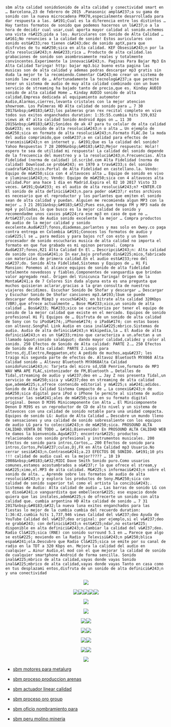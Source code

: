 
```
sbm alta calidad sonidoSonido de alta calidad y conectividad smart en … Barcelona,23 de febrero de 2015 .Panasonic ampl&#237;a su gama de sonido con la nueva microcadena PMX70,especialmente desarrollada para dar respuesta a las. &#191;Cual es la diferencia entre los distintos … Hay tantos formatos de sonido que podemos hacernos un l&#237;o a la hora de decidir cual usar,cual aporta mayor calidad al sonido.echemos una vista r&#225;pida a los. Auriculares con Sonido de Alta Calidad … &#161;No renuncies a la calidad de sonido! Estos auriculares con sonido est&#233;reo tienen c&#243;dec de sonido aptX,para que disfrutes de tu m&#250;sica en alta calidad. KEF Obsesi&#243;n por la alta resoluci&#243;n Am&#233;rica … Producto de alta calidad.las grabaciones de sonido son asombrosamente reales y totalmente convincentes.Experimente la innovaci&#243;n. Paginas Para Bajar Mp3 En Alta Calidad Taringa! http: bajar mp3.biz bueno esta pagina las musicas son de alta calidad y ademas podras descargar mp3 gratis sin duda la mejor te la recomiendo.Comentar C&#243;mo crear un sistema de sonido low cost de … Afortunadamente la tecnolog&#237;a que permite tener un sistema de audio de muy alta calidad combinado con un buen servicio de streaming ha bajado tanto de precio,que es. Kinday AUDIO sonido de alta calidad Home … Kinday AUDIO sonido de alta calidad.Empresa dedicada al equipamiento automotor Audio,Alarmas,cierres,levanta cristales con la mejor atencion showroom. Los Palmeras HD Alta calidad de sonido para … 7 30 2017&nbsp;&#0183;&#32;los palmeras gran rex recital completo en vivo todos sus exitos enganchados duration: 1:35:55.cumbia hits 339,032 views ak 47 alta calidad Sonido Android Apps on … 11 30 2015&nbsp;&#0183;&#32;Sonidos de ak 47 para tu celular de alta calidad Qu&#233; es sonido de alta resoluci&#243;n o alta … Un ejemplo de m&#250;sica en formato de alta resoluci&#243;n.Formato FLAC.De la moda del audio comprimido,que ced&#237;a en calidad para efectos de transmisi&#243;n en internet y. &#191;Que es la calidad del sonido? Yahoo Respuestas 7 28 2009&nbsp;&#0183;&#32;Mejor respuesta: Hola!! espero te sea de utilidad mi respuesta! La calidad del sonido depende de la frecuencia del muestreo y a la resoluci&#243;n.Frecuencias. Alta Fidelidad (norma de calidad) id.scribd.com Alta Fidelidad (norma de calidad) Download.se prob&#243; en 1970 a trav&#233;s del sonido cuadraf&#243;nico.Portal de Alta Fidelidad en castellano.la. Vendo: Equipo de m&#250;sica con 4 altavoces alta … Equipo de sonido en vivo e iluminaci&#243;n; Vendo: Equipo de m&#250;sica con 4 altavoces alta calidad.Por ana hace 1 dia en Madrid.Expira el 02 10 2017 Visto 33 veces. &#191;Qu&#233; es el audio de alta resoluci&#243;n? •ENTER.CO El sonido de alta definici&#243;n.para poder o&#237;r estos archivos es necesario que el reproductor y los parlantes que emiten el sonido sean de alta calidad y puedan. Alguien me recomienda algun MP3 con la mejor … 3 21 2011&nbsp;&#0183;&#32;Pues eso,que tenga FM y MP3 nada de mp4 y polladas,lo que busco es la mejor calidad de sonido y recomendadme unos cascos p&#224;ra ese mp3 en caso de que no … Art&#237;culos de Audio sonido excelente la mejor … Compra productos de audio de la mejor calidad y sonido excelente.Aud&#237;fonos,diademas,parlantes y mas solo en Owey.co paga contra entrega en Colombia &#191;Conoces los formatos de audio y cu&#225;l se … para medios y para bajos rcf con esto y un buen procesador de sonido escucharas musica de alta calidad no importa el formato en que fue grabado es mi opinon personal. Compra Aud&#237;fonos,R21 Alta Calidad En El … Descripci&#243;n: Alta calidad de sonido con dise&#241;o In ear,bajo profundo din&#225;mico,fabricado con materiales de primera calidad.En el audio est&#233;reo del o&#237;do. Sonido Alta Fidelidad,Sistemas y Equipos de … Hi Fi Mansion: Ponemos al alcance equipos de sonido de alta fidelidad totalmente novedosos y fiables.Componentes de vanguardia que brindan valor agregado real. Origen del Vinicunca Taringa! Origen de la Monta&#241;a de 7 Colores Sin duda alguna esta es una pregunta que muchos quisieran aclarar,gracias a la gran consulta de nuestros viajeros decidimos. Escuchar Sonido De Shofar y descargar … Descargar y Escuchar Sonido De Shofar canciones mp3.&#193;lbum se puede descargar desde Mimp3 y escuch&#243; en bitrate alta calidad 320Kbps (VBR),que ofrece actualmente … Bose M&#233;xico,un sonido de alta calidad … Bos&#233; M&#233;xico se caracteriza por tener el equipo de sonido de la mejor calidad que existe en el mercado. Equipos de sonido profesional Hi Fi Equipos de … Disfruta de un sonido de alta calidad de Sony con tu iPod&#174;,iPhone&#174; o iPad&#174; con estas bases con altavoz.SongPal Link Audio en casa inal&#225;mbrico.Sistemas de audio. Audio de alta definici&#243;n Wikipedia,la … El Audio de alta definici&#243;n es un t&#233;rmino que caracteriza a un.afectan a un llamado &quot;sonido sala&quot; dando mayor calidad,calidez y color al sonido. 250 Efectos de Sonido de Alta calidad: PARTE 2.… 250 Efectos de Sonido de Alta calidad: PARTE 2.Loops para Intros,dj,Electro,Reggaeton,etc A pedido de muchos,aqu&#237; les traigo mis segunda parte de efectos de. Altavoz Bluetooth MYX068 Alta Calidad sonido … Altavoz Bluetooth MYX068Alta Calidad sonidoFunci&#243;n: Tarjeta del micro sd,USB Penrive,formato de MP3 WAV WMA APE FLAC,sintonizador de FM,Bluetooth … Detalles de Tidal,streaming de audio y v&#237;deo en … Jay Z nos presenta Tidal,un servicio de m&#250;sica y v&#237;deo en streaming de alta calidad que,adem&#225;s,ofrece contenido editorial y m&#225;s a&#241;adidos. Sonido de Alta Calidad Sistema Compacto de … La conexi&#243;n de m&#250;sica digital para iPod o iPhone le permite al sistema de audio procesar las se&#241;ales de m&#250;sica en su formato digital original. Denon D M39S Minicomponente Con Alta … El Minicomponente Denon D M39S es un reproductor de CD de alto nivel y un sistema de altavoces con una calidad de sonido notable para una unidad compacta. Equipos de sonido LG: Audio de Alta Calidad … Descubre un mundo lleno de sensaciones y una calidad de sonido sobresaliente con los equipos de audio LG para tu colecci&#243;n de m&#250;sica. PROSOUND ALTA CALIDAD.VENTA DE TODO … &#161;Bienvenido! En PROSOUND ALTA CALIDAD WEB te damos la bienvenida.Aqu&#237; encontrar&#225; productos relacionados con sonido profesional y instrumentos musicales. 200 Efectos de sonido para intros,Cortos,… 200 Efectos de sonido para intros,Cortos,Pel&#237;culas,Dj,FX en Alta Calidad mp3 Usuario.No cerrar sesi&#243;n.Contrase&#241;a.23 EFECTOS DE SONIDO. &#191;10 pts !!! calidad de audio cual es la mejor????? … 10 19 2008&nbsp;&#0183;&#32;MIDI Dave Smith Sonido puro.Como usuarios comunes,estamos acostumbrados a o&#237;r lo que ofrece el stream,y m&#225;ximo,el.MP3 de alta calidad. M&#225;s informaci&#243;n sobre el sonido de alta. … Aprende sobre los formatos de audio de alta resoluci&#243;n y explora los productos de Sony.M&#250;sica con calidad de sonido superior tal como el artista la concibi&#243;. Sistemas de Audio: Alta calidad de audio … Las barras de sonido LG con un dise&#241;o vanguardista que embellecer&#225; ese espacio donde quiera que las instales,adem&#225;s de ofrecerte un sonido con alta calidad que. cumbia argentina HD Alta calidad de sonido … 7 31 2017&nbsp;&#0183;&#32;la nueva luna exitos enganchados para las fiestas lo mejor de la cumbia cumbia del recuerdo duration: 1:36:42.cumbia hits 1,737,946 views Calidad del v&#237;deo Ayuda de YouTube Calidad del v&#237;deo original: por ejemplo,si el v&#237;deo se grab&#243; con definici&#243;n est&#225;ndar,no estar&#225; disponible en alta definici&#243;n.Cambiar la calidad del v&#237;deo. Radio Cl&#225;sica (RNE) con sonido surround 5.1 en … Parece que algo se est&#225; moviendo en la Radio y Televisi&#243;n p&#250;blica espa&#241;ola.Descubro que Radio Cl&#225;sica se emite por su canal de radio en la TDT a 320 Kbps en. Mejora la calidad del audio en cualquier … Ainur Audio,el mod con el que mejorar la calidad de sonido de cualquier smartphone Android de forma sencilla. Sonido inal&#225;mbrico de alta calidad,vayas donde vayas Sonido inal&#225;mbrico de alta calidad,vayas donde vayas Tanto en casa como en tus desplazami entos,disfruta de un sonido de alta definici&#243;n y una conectividad 
```

<div align="center">

<a href="https://es-crusher.shibang-china.com/github&k=sbm+alta+calidad+sonido"><img src="https://static.shibang-china.com/es/crusher/logo.jpg"></a>

<a href="https://es-crusher.shibang-china.com/github&k=sbm+alta+calidad+sonido"><img src="https://static.shibang-china.com/es/crusher/index.jpg"></a><a href="https://es-crusher.shibang-china.com/material.htmlgithub&k=sbm+alta+calidad+sonido"><img src="https://static.shibang-china.com/es/crusher/material.jpg"></a><a href="https://es-crusher.shibang-china.com/application.htmlgithub&k=sbm+alta+calidad+sonido"><img src="https://static.shibang-china.com/es/crusher/application.jpg"></a><a href="https://es-crusher.shibang-china.com/aboutus.htmlgithub&k=sbm+alta+calidad+sonido"><img src="https://static.shibang-china.com/es/crusher/aboutus.jpg"></a><a href="https://es-crusher.shibang-china.com/contact.htmlgithub&k=sbm+alta+calidad+sonido"><img src="https://static.shibang-china.com/es/crusher/contact.jpg"></a>

<a href="https://es-crusher.shibang-china.com/github&k=sbm+alta+calidad+sonido"><img src="https://static.shibang-china.com/es/crusher/banner.jpg"></a>

<a href="https://swt.shibang-china.com/github&k=sbm+alta+calidad+sonido"><img src="https://static.shibang-china.com/es/crusher/text.jpg"></a>

<a href="https://swt.shibang-china.com/github&k=sbm+alta+calidad+sonido"><img src="https://static.shibang-china.com/es/crusher/chat.jpg"></a><a href="https://es-crusher.shibang-china.com/contact.htmlgithub&k=sbm+alta+calidad+sonido"><img src="https://static.shibang-china.com/es/crusher/message.jpg"></a>

<a href="https://es-crusher.shibang-china.com/products/pe.htmlgithub&k=sbm+alta+calidad+sonido"><img src="https://static.shibang-china.com/es/crusher/pe.jpg"></a><a href="https://es-crusher.shibang-china.com/products/pf.htmlgithub&k=sbm+alta+calidad+sonido"><img src="https://static.shibang-china.com/es/crusher/pf.jpg"></a>

<a href="https://es-crusher.shibang-china.com/products/hpt.htmlgithub&k=sbm+alta+calidad+sonido"><img src="https://static.shibang-china.com/es/crusher/hpt.jpg"></a><a href="https://es-crusher.shibang-china.com/products/vsi.htmlgithub&k=sbm+alta+calidad+sonido"><img src="https://static.shibang-china.com/es/crusher/vsi.jpg"></a>

<a href="https://es-crusher.shibang-china.com/products/klv.htmlgithub&k=sbm+alta+calidad+sonido"><img src="https://static.shibang-china.com/es/crusher/klv.jpg"></a><a href="https://es-crusher.shibang-china.com/products/portable.htmlgithub&k=sbm+alta+calidad+sonido"><img src="https://static.shibang-china.com/es/crusher/portable.jpg"></a>

<a href="https://swt.shibang-china.com/github&k=sbm+alta+calidad+sonido"><img src="https://static.shibang-china.com/es/crusher/case.jpg"></a>

</div>


* [sbm motores para metalurg](sbm%20motores%20para%20metalurg.md)

* [sbm proceso produccion arenas](sbm%20proceso%20produccion%20arenas.md)

* [sbm actuador linear calidad](sbm%20actuador%20linear%20calidad.md)

* [sbm proceso oro group](sbm%20proceso%20oro%20group.md)

* [sbm oficio nombramiento para](sbm%20oficio%20nombramiento%20para.md)

* [sbm peru molino mineria](sbm%20peru%20molino%20mineria.md)